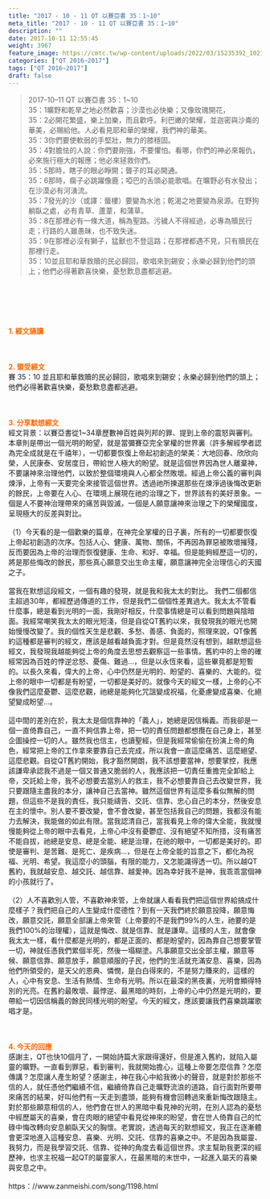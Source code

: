 ```yaml
---
title: "2017 - 10 - 11 QT 以賽亞書 35：1~10"
meta_title: "2017 - 10 - 11 QT 以賽亞書 35：1~10"
description: ""
date: 2017-10-11 12:55:45
weight: 3967
feature_image: https://cmtc.tw/wp-content/uploads/2022/03/15235392_10211799862337740_180693556567566654_o-1.webp
categories: ["QT 2016~2017"]
tags: ["QT 2016~2017"]
draft: false
---
```


<blockquote>2017-10–11 QT 以賽亞書 35：1~10<br />
35：1曠野和乾旱之地必然歡喜；沙漠也必快樂；又像玫瑰開花，<br />
35：2必開花繁盛，樂上加樂，而且歡呼。利巴嫩的榮耀，並迦密與沙崙的華美，必賜給他。人必看見耶和華的榮耀，我們神的華美。<br />
35：3你們要使軟弱的手堅壯，無力的膝穩固。<br />
35：4對膽怯的人說：你們要剛強，不要懼怕。看哪，你們的神必來報仇，必來施行極大的報應；他必來拯救你們。<br />
35：5那時，瞎子的眼必睜開；聾子的耳必開通。<br />
35：6那時，瘸子必跳躍像鹿；啞巴的舌頭必能歌唱。在曠野必有水發出；在沙漠必有河湧流。<br />
35：7發光的沙（或譯：蜃樓）要變為水池；乾渴之地要變為泉源。在野狗躺臥之處，必有青草、蘆葦，和蒲草。<br />
35：8在那裡必有一條大道，稱為聖路。污穢人不得經過，必專為贖民行走；行路的人雖愚昧，也不致失迷。<br />
35：9在那裡必沒有獅子，猛獸也不登這路；在那裡都遇不見，只有贖民在那裡行走。<br />
35：10並且耶和華救贖的民必歸回，歌唱來到錫安；永樂必歸到他們的頭上；他們必得著歡喜快樂，憂愁歎息盡都逃避。</blockquote><br />
&nbsp;<br />
<br />
&nbsp;<br />
<br />
<span style="color: #ff6600;"><strong>1. </strong><strong>經文誦讀</strong></span><br />
<br />
<span style="color: #ff6600;"><strong> </strong></span><br />
<br />
<span style="color: #ff6600;"><strong>2. </strong><strong>領受經文<br />
</strong></span>賽 35：10 並且耶和華救贖的民必歸回，歌唱來到錫安；永樂必歸到他們的頭上；他們必得著歡喜快樂，憂愁歎息盡都逃避。<br />
<br />
&nbsp;<br />
<br />
<span style="color: #ff6600;"><strong>3. 分享默想經文<br />
</strong></span>經文背景：以賽亞書從1~34章歷數神百姓與列邦的罪、提到上帝的震怒與審判。本章則是帶出一個光明的盼望，就是當彌賽亞完全掌權的世界裏（許多解經學者認為完全成就是在千禧年），一切都要恢復上帝起初創造的榮美：大地回春、欣欣向榮，人民康泰、安居度日，帶給世人極大的盼望。就是這個世界因為世人離棄神，不要讓神來治理他們，以致於整個環境與人心都全然敗壞。經過上帝公義的審判與煉淨，上帝有一天要完全來接管這個世界。透過祂所揀選那些在煉淨過後悔改更新的餘民，上帝要在人心、在環境上展現在祂的治理之下，世界該有的美好景象。一個是人不要神治理帶來的痛苦與毀滅，一個是人願意讓神來治理之下的榮耀國度，呈現極大的反差與對比。<br />
<br />
（1）今天看的是一個歡樂的篇章，在神完全掌權的日子裏，所有的一切都要恢復上帝起初創造的次序。包括人心、健康、萬物、關係，不再因為罪惡被敗壞摧殘，反而要因為上帝的治理而恢復健康、生命、和好、幸福。但是能夠經歷這一切的，將是那些悔改的餘民，那些真心願意交出生命主權，願意讓神完全治理信心的天國之子。<br />
<br />
當我在默想這段經文，一個有趣的發現，就是我和我太太的對比。 我們二個都信主超過30年，都經歷過傳道的工作，但是我們二個個性差異過大。我太太不管看什麼事，總是看到光明的一面，我剛好相反，什麼事情總是可以看到問題與陰暗面。我經常嘲笑我太太的眼光短淺，但是自從QT舊約以來，我發現我的眼光也開始慢慢改變了。我的個性天生是悲觀、多愁、善感、負面的，照理來說，QT像舊約這種都是審判的經文，應該是越看越負面才對。但是竟然沒有想到，越默想這些經文，我發現我越能夠從上帝的角度去思想去觀察這一些事情。舊約中的上帝的確經常因為百姓的悖逆忿怒、憂傷、難過…，但是以永恆來看，這些畢竟都是短暫的。以長久來看，偉大的上帝，心中仍然是光明的、盼望的、喜樂的、大能的。從上帝的眼中一切都是有盼望，一切都是美好的。就像今天的經文一樣，上帝的心不像我們這麼憂鬱、這麼悲觀，祂總是能夠化咒詛變成祝福，化憂慮變成喜樂、化絕望變成盼望…。<br />
<br />
這中間的差別在於，我太太是個信靠神的「義人」，她總是因信稱義。而我卻是一個一直倚靠自己，一直不夠信靠上帝，把一切的責任問題都想攬在自己身上，甚至企圖操控一切的人。雖然我也信主，也讀聖經，但是我經常偷偷在扮演上帝的角色，經常把上帝的工作拿來要靠自己去完成，所以我會一直這麼痛苦、這麼絕望、這麼悲觀。自從QT舊約開始，我才豁然開朗，我不該想要當神，想要掌控，我應該謙卑承認我不過是一個又普通又脆弱的人，我應該把一切責任重擔完全卸給上帝，交託給上帝，我不必想要去當別人的救主，我不必想要靠自己去改變世界，我只要跟隨主盡我的本分，讓神自己去當神。雖然這個世界有這麼多看似無解的問題，但這些不是我的責任，我只能禱告、交託、信靠、忠心自己的本分，然後安息在主的懷中。別人要不要改變，會不會改變，甚至包括我自己的問題，我都沒有能力去解決，我能做的如此有限。當我認清自己，當我看見上帝的偉大全能，我就慢慢能夠從上帝的眼中去看見，上帝心中沒有憂鬱症、沒有絕望不知所措，沒有痛苦不能自拔，祂總是安息、總是全能、總是治理，在祂的眼中，一切都是美好的。即使是審判、是苦難、是死亡、是疾病…，但是在上帝全能的旨意之下，都化為祝福、光明、希望。我這麼小的頭腦，有限的能力，又怎能識得透一切。所以越QT舊約，我就越安息、越交託、越信靠、越愛神。因為幸好我不是神，我乖乖當個神的小孩就行了。<br />
<br />
（2）人不喜歡別人管，不喜歡神來管，上帝就讓人看看我們把這個世界給搞成什麼樣子？我們把自己的人生變成什麼德性？到有一天我們終於願意投降，願意悔改，願意交託，願意全部讓上帝來管（上帝要的不是我們99%的人生，祂要的是我們100%的治理權），這就是悔改、就是信靠、就是謙卑。這樣的人生，就會像我太太一樣，看什麼都是光明的，都是正面的、都是盼望的，因為靠自己想要掌管一切，神就任憑我們累個半死，然後一塌糊塗。凡事願意交出全部主權，願意等候、願意信靠、願意放手，願意順服的子民，他們的生活就充滿安息、喜樂，因為他們所領受的，是天父的恩典、憐憫，是白白得來的，不是努力賺來的，這樣的人，心中有安息、生活有熱情、生命有光明。所以在最深的黑夜裏，光明會顯得特別的光亮。在舊約最敗壞、最悖逆、最黑暗的時刻，上帝的心中仍然是光明的，要帶給一切因信稱義的餘民同樣光明的盼望。今天的經文，應該要讓我們喜樂跳躍歌唱才是。<br />
<br />
&nbsp;<br />
<br />
<span style="color: #ff6600;"><strong>4. 今天的回應<br />
</strong></span>感謝主，QT也快10個月了，一開始詩篇大家跟得還好，但是進入舊約，就陷入屬靈的曠野。一直看到罪惡，看到審判，我就開始擔心，這種上帝要怎麼信靠？怎麼傳講？怎麼讓人產生盼望？感謝主，神在我心中給我微小的聲音，就是對於那些不信的人，就任憑他們繼續不信，繼續倚靠自己走曠野流浪的道路，自行面對所要帶來痛苦的結果，好叫他們有一天走到盡頭，能夠有機會回轉過來重新悔改跟隨主。對於那些願意相信的人，他們會在世人的黑暗中看見神的光明，在別人認為的憂愁中經歷屬天的喜樂，會在肉眼的絕望中看見從神來的盼望，會在世人倚靠自己的忙碌中悔改轉向安息躺臥天父的胸懷。老實說，透過每天的默想經文，我正在逐漸體會更深地進入這種安息、喜樂、光明、交託、信靠的喜樂之中。不是因為我屬靈、我努力，而是我學習交託、信靠、從神的角度去看這個世界。求主幫助我更深的經歷神，也求主祝福一起QT的屬靈家人，在最黑暗的末世中，一起進入屬天的喜樂與安息之中。<br />
<br />
https：//www.zanmeishi.com/song/1198.html<br />
<br />
&nbsp;
        